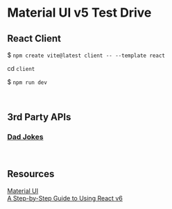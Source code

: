 # Material UI v5 Test Drive

## React Client

<p>$ <code>npm create vite@latest client -- --template react</code></p>
<p>cd <code>client</code></p>
<p>$ <code>npm run dev</code></p>
<br>

## 3rd Party APIs

### [Dad Jokes](https://dadjokes.io/)

<br>

## Resources

[Material UI](https://mui.com)<br>
[A Step-by-Step Guide to Using React v6](https://dev.to/franciscomendes10866/how-to-use-react-router-v6-2bce)<br>
